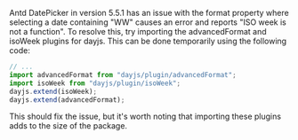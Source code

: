 Antd DatePicker in version 5.5.1 has an issue with the format property where selecting a date containing "WW" causes an error and reports "ISO week is not a function". To resolve this, try importing the advancedFormat and isoWeek plugins for dayjs. This can be done temporarily using the following code:

```javascript
// ...
import advancedFormat from "dayjs/plugin/advancedFormat";
import isoWeek from "dayjs/plugin/isoWeek";
dayjs.extend(isoWeek);
dayjs.extend(advancedFormat);
```

This should fix the issue, but it's worth noting that importing these plugins adds to the size of the package.
